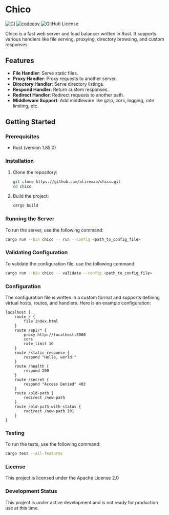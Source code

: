 # Chico

[![CI](https://github.com/Alirexaa/chico/actions/workflows/ci.yaml/badge.svg)](https://github.com/Alirexaa/chico/actions/workflows/ci.yaml) 
[![codecov](https://codecov.io/github/Alirexaa/chico/graph/badge.svg?token=HLA0G8M60V)](https://codecov.io/github/Alirexaa/chico)
![GitHub License](https://img.shields.io/github/license/alirexaa/chico?color=blue)


Chico is a fast web server and load balancer written in Rust. It supports various handlers like file serving, proxying, directory browsing, and custom responses.

## Features

- **File Handler**: Serve static files.
- **Proxy Handler**: Proxy requests to another server.
- **Directory Handler**: Serve directory listings.
- **Respond Handler**: Return custom responses.
- **Redirect Handler**: Redirect requests to another path.
- **Middleware Support**: Add middleware like gzip, cors, logging, rate limiting, etc.

## Getting Started

### Prerequisites

- Rust (version 1.85.0)

### Installation

1. Clone the repository:
    ```sh
    git clone https://github.com/alirexaa/chico.git
    cd chico
    ```

2. Build the project:
    ```sh
    cargo build
    ```

### Running the Server

To run the server, use the following command:
```sh
cargo run --bin chico -- run --config <path_to_config_file>
```

### Validating Configuration

To validate the configuration file, use the following command:

```sh
cargo run --bin chico -- validate --config <path_to_config_file>
```

### Configuration

The configuration file is written in a custom format and supports defining virtual hosts, routes, and handlers. Here is an example configuration:


```
localhost {
    route / {
        file index.html
    }
    route /api/* {
        proxy http://localhost:3000
        cors
        rate_limit 10
    }
    route /static-response {
        respond "Hello, world!"
    }
    route /health {
        respond 200
    }
    route /secret {
        respond "Access Denied" 403
    }
    route /old-path {
        redirect /new-path
    }
    route /old-path-with-status {
        redirect /new-path 301
    }
}
```

### Testing

To run the tests, use the following command:

```sh
cargo test --all-features
```

### License

This project is licensed under the Apache License 2.0

### Development Status

This project is under active development and is not ready for production use at this time.
